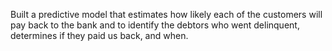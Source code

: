 Built a predictive model that estimates how likely each of the customers will pay back to the bank and to identify the debtors who went delinquent, determines if they paid us back, and when.
